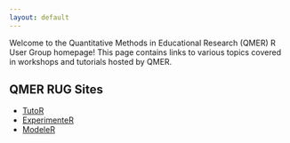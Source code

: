 ```yaml
---
layout: default
---
```


Welcome to the Quantitative Methods in Educational Research (QMER) R User Group homepage!
This page contains links to various topics covered in workshops and tutorials hosted by QMER.

## QMER RUG Sites

* [TutoR](https://auqmer.github.io/TutoR)
* [ExperimenteR](https://auqmer.github.io/ExperimenteR)
* [ModeleR](https://auqmer.github.io/ModeleR)